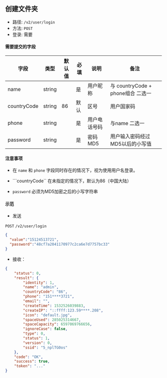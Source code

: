 ## 创建文件夹

* 路径: ```/v2/user/login```
* 方法: ```POST```
* 登录: 需要

#### 需要提交的字段


| 字段          	| 类型    	| 默认值 	| 必填 	| 说明               	| 备注                         	|
|---------------	|---------	|--------	|------	|--------------------	|------------------------------	|
| name          	| string  	|        	| 是   	| 用户昵称           	| 与 countryCode + phone组合 二选一     	|
| countryCode   	| string  	| 86     	| 默认 	| 区号               	| 用户国家码                   	|
| phone         	| string  	|        	| 是   	| 用户电话号码       	|   与name 二选一                   |
| password      	| string  	|        	| 是 	| 密码MD5         	| 用户输入密码经过MD5以后的小写值         	|

#### 注意事项

* 在 ```name``` 和 ```phone``` 字段同时存在的情况下，视为使用用户名登录。

* ```countryCode`` 在未指定的情况下，默认为86（中国大陆）

* ```password``` 必须为MD5加密之后的小写字符串

#### 示范

* 发送

```POST``` ```/v2/user/login```

```json
{
  "value":"15124513721",
  "password":"48cf7a2041170977c2ca6e7d7757bc33"
}
```

* 接收：

```json
{
    "status": 0,
    "result": {
        "identity": 1,
        "name": "admin",
        "countryCode": "86",
        "phone": "151****3721",
        "email": "",
        "createTime": 1532526039883,
        "createIP": "::ffff:123.59****.208",
        "icon": "default.jpg",
        "spaceUsed": 285025314667,
        "spaceCapacity": 6597069766656,
        "ignoreCase": false,
        "type": 0,
        "status": 1,
        "version": 0,
        "ssid": "5_nplTG0os"
    },
    "code": "OK",
    "success": true,
    "token": "..."
}
```

